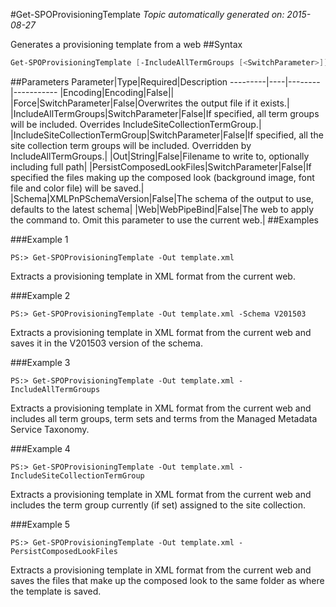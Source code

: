 #Get-SPOProvisioningTemplate
*Topic automatically generated on: 2015-08-27*

Generates a provisioning template from a web
##Syntax
```powershell
Get-SPOProvisioningTemplate [-IncludeAllTermGroups [<SwitchParameter>]] [-IncludeSiteCollectionTermGroup [<SwitchParameter>]] [-PersistComposedLookFiles [<SwitchParameter>]] [-Force [<SwitchParameter>]] [-Encoding <Encoding>] [-Web <WebPipeBind>] [-Out <String>] [-Schema <XMLPnPSchemaVersion>]
```


##Parameters
Parameter|Type|Required|Description
---------|----|--------|-----------
|Encoding|Encoding|False||
|Force|SwitchParameter|False|Overwrites the output file if it exists.|
|IncludeAllTermGroups|SwitchParameter|False|If specified, all term groups will be included. Overrides IncludeSiteCollectionTermGroup.|
|IncludeSiteCollectionTermGroup|SwitchParameter|False|If specified, all the site collection term groups will be included. Overridden by IncludeAllTermGroups.|
|Out|String|False|Filename to write to, optionally including full path|
|PersistComposedLookFiles|SwitchParameter|False|If specified the files making up the composed look (background image, font file and color file) will be saved.|
|Schema|XMLPnPSchemaVersion|False|The schema of the output to use, defaults to the latest schema|
|Web|WebPipeBind|False|The web to apply the command to. Omit this parameter to use the current web.|
##Examples

###Example 1
    
    PS:> Get-SPOProvisioningTemplate -Out template.xml

Extracts a provisioning template in XML format from the current web.

###Example 2
    
    PS:> Get-SPOProvisioningTemplate -Out template.xml -Schema V201503

Extracts a provisioning template in XML format from the current web and saves it in the V201503 version of the schema.

###Example 3
    
    PS:> Get-SPOProvisioningTemplate -Out template.xml -IncludeAllTermGroups

Extracts a provisioning template in XML format from the current web and includes all term groups, term sets and terms from the Managed Metadata Service Taxonomy.

###Example 4
    
    PS:> Get-SPOProvisioningTemplate -Out template.xml -IncludeSiteCollectionTermGroup

Extracts a provisioning template in XML format from the current web and includes the term group currently (if set) assigned to the site collection.

###Example 5
    
    PS:> Get-SPOProvisioningTemplate -Out template.xml -PersistComposedLookFiles

Extracts a provisioning template in XML format from the current web and saves the files that make up the composed look to the same folder as where the template is saved.
<!-- Ref: D1522D31189471F80B5474E4C97FB2AE -->